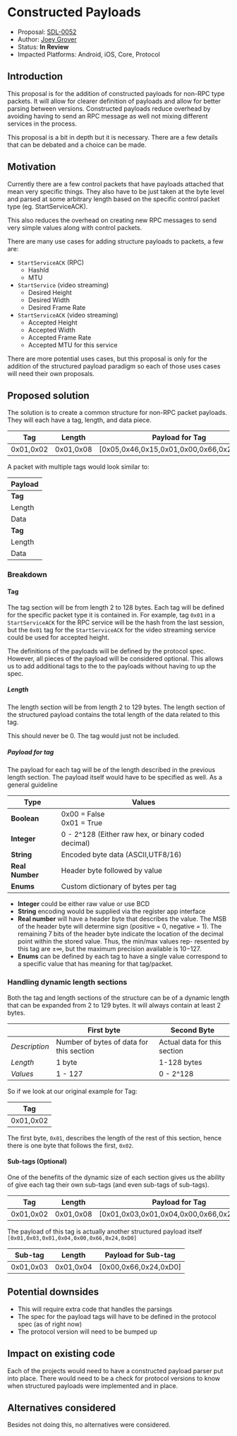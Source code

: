 # Constructed Payloads

* Proposal: [SDL-0052](0052-constructed-payloads.md)
* Author: [Joey Grover](https://github.com/joeygrover)
* Status: **In Review**
* Impacted Platforms: Android, iOS, Core, Protocol

## Introduction

This proposal is for the addition of constructed payloads for non-RPC type packets. It will allow for clearer definition of payloads and allow for better parsing between versions. Constructed payloads reduce overhead by avoiding having to send an RPC message as well not mixing different services in the process. 

This proposal is a bit in depth but it is necessary. There are a few details that can be debated and a choice can be made. 

## Motivation

Currently there are a few control packets that have payloads attached that mean very specific things. They also have to be just taken at the byte level and parsed at some arbitrary length based on the specific control packet type (eg. StartServiceACK). 

This also reduces the overhead on creating new RPC messages to send very simple values along with control packets. 

There are many use cases for adding structure payloads to packets, a few are:

- `StartServiceACK` (RPC)
    - HashId
    - MTU
- `StartService` (video streaming)
    - Desired Height
    - Desired Width
    - Desired Frame Rate
- `StartServiceACK` (video streaming)
    - Accepted Height
    - Accepted Width
    - Accepted Frame Rate
    - Accepted MTU for this service

There are more potential uses cases, but this proposal is only for the addition of the structured payload paradigm so each of those uses cases will need their own proposals. 



## Proposed solution

The solution is to create a common structure for non-RPC packet payloads. They will each have a tag, length, and data piece. 

| Tag        | Length      | Payload for Tag  |
| ---------- |:-----------:|------------------|
| 0x01,0x02  |0x01,0x08    |[0x05,0x46,0x15,0x01,0x00,0x66,0x24,0xD0]

A packet with multiple tags would look similar to:

| Payload|
| -------|
| **Tag**|
| Length |
| Data   |
| **Tag**|
| Length |
| Data   |

### Breakdown 

#### Tag
The tag section will be from length 2 to 128 bytes. Each tag will be defined for the specific packet type it is contained in. For example, tag `0x01` in a `StartServiceACK` for the RPC service will be the hash from the last session, but the `0x01` tag for the `StartServiceACK` for the video streaming service could be used for accepted height.

The definitions of the payloads will be defined by the protocol spec. However, all pieces of the payload will be considered optional. This allows us to add additional tags to the to the payloads without having to up the spec.

##### Length
The length section will be from length 2 to 129 bytes. The length section of the structured payload contains the total length of the data related to this tag.

This should never be 0. The tag would just not be included. 

##### Payload for tag
The payload for each tag will be of the length described in the previous length section. The payload itself would have to be specified as well. As a general guideline

|Type|Values|
|---|---|
|**Boolean**| 0x00 = False<br>0x01 = True|
|**Integer**| 0 -   2^128 (Either raw hex, or binary coded decimal)|
|**String** | Encoded byte data (ASCII,UTF8/16)|
|**Real Number**|Header byte followed by value|
|**Enums**| Custom dictionary of bytes per tag|

- **Integer** could be either raw value or use BCD 
- **String** encoding would be supplied via the register app interface
- **Real number** will have a header byte that describes the value. The MSB of the header byte will determine sign (positive = 0, negative = 1). The remaining 7 bits of the header byte indicate the location of the decimal point within the stored value. Thus, the min/max values rep- resented by this tag are ±∞, but the maximum precision available is 10−127.
- **Enums** can be defined by each tag to have a single value correspond to a specific value that has meaning for that tag/packet.

### Handling dynamic length sections
Both the tag and length sections of the structure can be of a dynamic length that can be expanded from 2 to 129 bytes. It will always contain at least 2 bytes.

||First byte| Second Byte|
|---|---|---|
|*Description*|Number of bytes of data for this section| Actual data for this section|
|*Length*|1 byte|1-128 bytes|
|*Values*| 1 - 127|0 - 2^128|
 
 So if we look at our original example for Tag:
 
| Tag        |
| ---------- |
| 0x01,0x02  |

The first byte, `0x01`, describes the length of the rest of this section, hence there is one byte that follows the first, `0x02`.

#### Sub-tags (Optional)
One of the benefits of the dynamic size of each section gives us the ability of give each tag their own sub-tags (and even sub-tags of sub-tags). 

| Tag        | Length      | Payload for Tag  |
| ---------- |:-----------:|------------------|
| 0x01,0x02  |0x01,0x08    |[0x01,0x03,0x01,0x04,0x00,0x66,0x24,0xD0]

The payload of this tag is actually another structured payload itself
`[0x01,0x03,0x01,0x04,0x00,0x66,0x24,0xD0]`

| Sub-tag        | Length      | Payload for Sub-tag  |
| ---------- |:-----------:|------------------|
| 0x01,0x03  |0x01,0x04    |[0x00,0x66,0x24,0xD0]



## Potential downsides

- This will require extra code that handles the parsings
- The spec for the payload tags will have to be defined in the protocol spec (as of right now)
- The protocol version will need to be bumped up

## Impact on existing code
Each of the projects would need to have a constructed payload parser put into place. There would need to be a check for protocol versions to know when structured payloads were implemented and in place. 


## Alternatives considered

Besides not doing this, no alternatives were considered.
